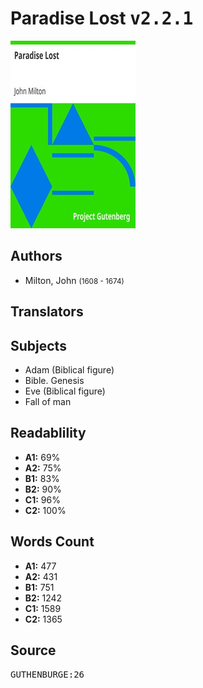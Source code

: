 # Paradise Lost <kbd>v2.2.1</kbd>

![](./cover.medium.jpg "")

## Authors


 - Milton, John <small>(1608 - 1674)</small>

## Translators



## Subjects


 - Adam (Biblical figure)
 - Bible. Genesis
 - Eve (Biblical figure)
 - Fall of man

## Readablility


 - **A1:** 69%
 - **A2:** 75%
 - **B1:** 83%
 - **B2:** 90%
 - **C1:** 96%
 - **C2:** 100%

## Words Count


 - **A1:** 477
 - **A2:** 431
 - **B1:** 751
 - **B2:** 1242
 - **C1:** 1589
 - **C2:** 1365

## Source


<kbd>GUTHENBURGE:26</kbd>
